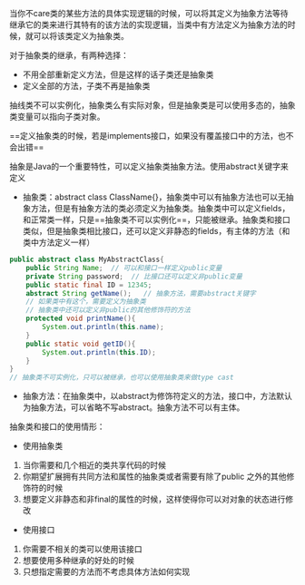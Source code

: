 当你不care类的某些方法的具体实现逻辑的时候，可以将其定义为抽象方法等待继承它的类来进行其特有的该方法的实现逻辑，当类中有方法定义为抽象方法的时候，就可以将该类定义为抽象类。

对于抽象类的继承，有两种选择：
- 不用全部重新定义方法，但是这样的话子类还是抽象类
- 定义全部的方法，子类不再是抽象类

抽线类不可以实例化，抽象类么有实际对象，但是抽象类是可以使用多态的，抽象类变量可以指向子类对象。

==定义抽象类的时候，若是implements接口，如果没有覆盖接口中的方法，也不会出错==

抽象是Java的一个重要特性，可以定义抽象类抽象方法。使用abstract关键字来定义

- 抽象类：abstract class ClassName{}，抽象类中可以有抽象方法也可以无抽象方法，但是有抽象方法的类必须定义为抽象类。抽象类中可以定义fields，和正常类一样，只是==抽象类不可以实例化==，只能被继承。抽象类和接口类似，但是抽象类相比接口，还可以定义非静态的fields，有主体的方法（和类中方法定义一样）
```java
public abstract class MyAbstractClass{
	public String Name;  // 可以和接口一样定义public变量
	private String password;  // 比接口还可以定义非public变量
	public static final ID = 12345;
	abstract String getName();   // 抽象方法，需要abstract关键字
	// 如果类中有这个，需要定义为抽象类
	// 抽象类中还可以定义非public的其他修饰符的方法
	protected void printName(){
		System.out.println(this.name);
	}
	public static void getID(){
		System.out.println(this.ID);
	}
}
// 抽象类不可实例化，只可以被继承，也可以使用抽象类来做type cast
```

- 抽象方法：在抽象类中，以abstract为修饰符定义的方法，接口中，方法默认为抽象方法，可以省略不写abstract。抽象方法不可以有主体。


抽象类和接口的使用情形：
- 使用抽象类
1. 当你需要和几个相近的类共享代码的时候
2. 你期望扩展拥有共同方法和属性的抽象类或者需要有除了public 之外的其他修饰符的时候
3. 想要定义非静态和非final的属性的时候，这样使得你可以对对象的状态进行修改

- 使用接口
1. 你需要不相关的类可以使用该接口
2. 想要使用多种继承的好处的时候
3. 只想指定需要的方法而不考虑具体方法如何实现




